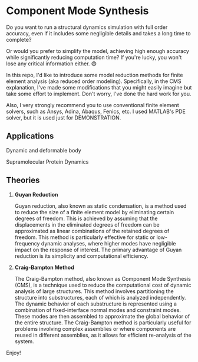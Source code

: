 # Component Mode Synthesis

Do you want to run a structural dynamics simulation with full order accuracy, even if it includes some negligible details and takes a long time to complete?

Or would you prefer to simplify the model, achieving high enough accuracy while significantly reducing computation time? If you're lucky, you won't lose any critical information either. 😄

In this repo, I'd like to introduce some model reduction methods for finite element analysis (aka reduced order modeling). Specifically, in the CMS explanation, I've made some modifications that you might easily imagine but take some effort to implement. Don't worry, I've done the hard work for you.

Also, I very strongly recommend you to use conventional finite element solvers, such as Ansys, Adina, Abaqus, Fenics, etc. I used MATLAB's PDE solver, but it is used just for DEMONSTRATION.

## Applications
Dynamic and deformable body

Supramolecular Protein Dynamics


## Theories

1. **Guyan Reduction**
   
   Guyan reduction, also known as static condensation, is a method used to reduce the size of a finite element model by eliminating certain degrees of freedom. This is achieved by assuming that the displacements in the eliminated degrees of freedom can be approximated as linear combinations of the retained degrees of freedom. This method is particularly effective for static or low-frequency dynamic analyses, where higher modes have negligible impact on the response of interest. The primary advantage of Guyan reduction is its simplicity and computational efficiency.

2. **Craig-Bampton Method**
   
   The Craig-Bampton method, also known as Component Mode Synthesis (CMS), is a technique used to reduce the computational cost of dynamic analysis of large structures. This method involves partitioning the structure into substructures, each of which is analyzed independently. The dynamic behavior of each substructure is represented using a combination of fixed-interface normal modes and constraint modes. These modes are then assembled to approximate the global behavior of the entire structure. The Craig-Bampton method is particularly useful for problems involving complex assemblies or where components are reused in different assemblies, as it allows for efficient re-analysis of the system.

Enjoy!
